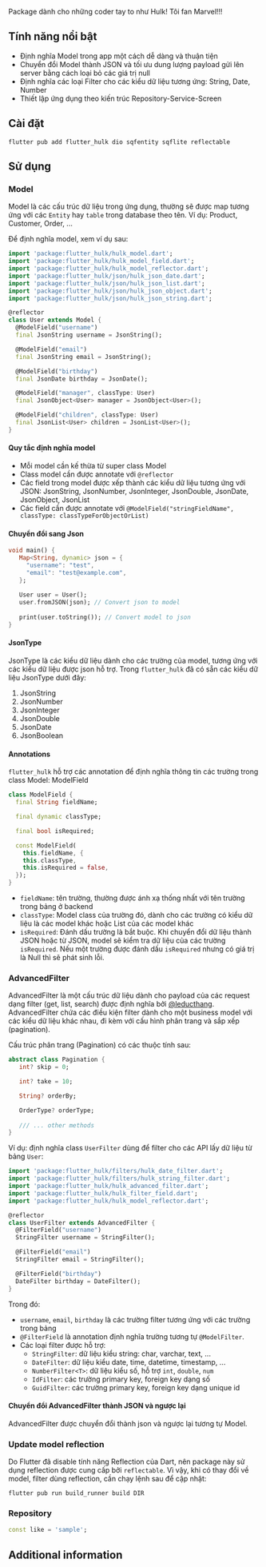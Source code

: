 <!--
This README describes the package. If you publish this package to pub.dev,
this README's contents appear on the landing page for your package.

For information about how to write a good package README, see the guide for
[writing package pages](https://dart.dev/guides/libraries/writing-package-pages).

For general information about developing packages, see the Dart guide for
[creating packages](https://dart.dev/guides/libraries/create-library-packages)
and the Flutter guide for
[developing packages and plugins](https://flutter.dev/developing-packages).
-->

Package dành cho những coder tay to như Hulk! Tôi fan Marvel!!!

## Tính năng nổi bật

- Định nghĩa Model trong app một cách dễ dàng và thuận tiện
- Chuyển đổi Model thành JSON và tối ưu dung lượng payload gửi lên server bằng cách loại bỏ các giá trị null
- Định nghĩa các loại Filter cho các kiểu dữ liệu tương ứng: String, Date, Number
- Thiết lập ứng dụng theo kiến trúc Repository-Service-Screen

## Cài đặt

```shell
flutter pub add flutter_hulk dio sqfentity sqflite reflectable
```

## Sử dụng

### Model

Model là các cấu trúc dữ liệu trong ứng dụng, thường sẽ được map tương ứng với các `Entity` hay `table` trong database
theo tên.
Ví dụ: Product, Customer, Order, ...

Để định nghĩa model, xem ví dụ sau:

```dart
import 'package:flutter_hulk/hulk_model.dart';
import 'package:flutter_hulk/hulk_model_field.dart';
import 'package:flutter_hulk/hulk_model_reflector.dart';
import 'package:flutter_hulk/json/hulk_json_date.dart';
import 'package:flutter_hulk/json/hulk_json_list.dart';
import 'package:flutter_hulk/json/hulk_json_object.dart';
import 'package:flutter_hulk/json/hulk_json_string.dart';

@reflector
class User extends Model {
  @ModelField("username")
  final JsonString username = JsonString();

  @ModelField("email")
  final JsonString email = JsonString();

  @ModelField("birthday")
  final JsonDate birthday = JsonDate();

  @ModelField("manager", classType: User)
  final JsonObject<User> manager = JsonObject<User>();

  @ModelField("children", classType: User)
  final JsonList<User> children = JsonList<User>();
}
```

#### Quy tắc định nghĩa model

- Mỗi model cần kế thừa từ super class Model
- Class model cần được annotate với `@reflector`
- Các field trong model được xếp thành các kiểu dữ liệu tương ứng với JSON: JsonString, JsonNumber, JsonInteger,
  JsonDouble, JsonDate, JsonObject, JsonList
- Các field cần được annotate với `@ModelField("stringFieldName", classType: classTypeForObjectOrList)`

#### Chuyển đổi sang Json

```dart
void main() {
   Map<String, dynamic> json = {
     "username": "test",
     "email": "test@example.com",
   };
   
   User user = User();
   user.fromJSON(json); // Convert json to model
   
   print(user.toString()); // Convert model to json
}
```

#### JsonType

JsonType là các kiểu dữ liệu dành cho các trường của model, tương ứng với các kiểu dữ liệu được json hỗ trợ.
Trong `flutter_hulk` đã có sẵn các kiểu dữ liệu JsonType dưới đây:

1. JsonString
2. JsonNumber
3. JsonInteger
4. JsonDouble
5. JsonDate
6. JsonBoolean

#### Annotations

`flutter_hulk` hỗ trợ các annotation để định nghĩa thông tin các trường trong class Model: ModelField

```dart
class ModelField {
  final String fieldName;

  final dynamic classType;

  final bool isRequired;

  const ModelField(
    this.fieldName, {
    this.classType,
    this.isRequired = false,
  });
}
```

- `fieldName`: tên trường, thường được ánh xạ thống nhất với tên trường trong bảng ở backend
- `classType`: Model class của trường đó, dành cho các trường có kiểu dữ liệu là các model khác hoặc List của các model khác
- `isRequired`: Đánh dấu trường là bắt buộc. Khi chuyển đổi dữ liệu thành JSON hoặc từ JSON, model sẽ kiểm tra dữ liệu của các trường `isRequired`. Nếu một trường được đánh dấu `isRequired` nhưng có giá trị là Null thì sẽ phát sinh lỗi. 

### AdvancedFilter

AdvancedFilter là một cấu trúc dữ liệu dành cho payload của các request dạng filter (get, list, search) được định nghĩa bởi [@leducthang](https://github.com/leducthang).
AdvancedFilter chứa các điều kiện filter dành cho một business model với các kiểu dữ liệu khác nhau, đi kèm với cấu hình phân trang và sắp xếp (pagination).

Cấu trúc phân trang (Pagination) có các thuộc tính sau:

```dart
abstract class Pagination {
   int? skip = 0;

   int? take = 10;

   String? orderBy;

   OrderType? orderType;
   
   /// ... other methods
}
```

Ví dụ: định nghĩa class `UserFilter` dùng để filter cho các API lấy dữ liệu từ bảng `User`:

```dart
import 'package:flutter_hulk/filters/hulk_date_filter.dart';
import 'package:flutter_hulk/filters/hulk_string_filter.dart';
import 'package:flutter_hulk/hulk_advanced_filter.dart';
import 'package:flutter_hulk/hulk_filter_field.dart';
import 'package:flutter_hulk/hulk_model_reflector.dart';

@reflector
class UserFilter extends AdvancedFilter {
  @FilterField("username")
  StringFilter username = StringFilter();

  @FilterField("email")
  StringFilter email = StringFilter();

  @FilterField("birthday")
  DateFilter birthday = DateFilter();
}
```

Trong đó:
- `username`, `email`, `birthday` là các trường filter tương ứng với các trường trong bảng
- `@FilterField` là annotation định nghĩa trường tương tự `@ModelFilter`.
- Các loại filter được hỗ trợ:
  - `StringFilter`: dữ liệu kiểu string: char, varchar, text, ...
  - `DateFilter`: dữ liệu kiểu date, time, datetime, timestamp, ...
  - `NumberFilter<T>`: dữ liệu kiểu số, hỗ trợ `int`, `double`, `num`
  - `IdFilter`: các trường primary key, foreign key dạng số
  - `GuidFilter`: các trường primary key, foreign key dạng unique id

#### Chuyển đổi AdvancedFilter thành JSON và ngược lại

   AdvancedFilter được chuyển đổi thành json và ngược lại tương tự Model.

### Update model reflection

Do Flutter đã disable tính năng Reflection của Dart, nên package này sử dụng reflection được cung cấp bởi `reflectable`.
Vì vậy, khi có thay đổi về model, filter dùng reflection, cần chạy lệnh sau để cập nhật:

```shell
flutter pub run build_runner build DIR
```

### Repository

```dart
const like = 'sample';
```

## Additional information
